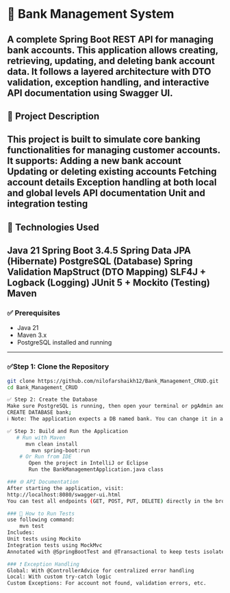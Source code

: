 # 🏦 Bank Management System
A complete Spring Boot REST API for managing bank accounts. This application allows creating, retrieving, updating, and deleting bank account data.
It follows a layered architecture with DTO validation, exception handling, and interactive API documentation using Swagger UI.
---
## 📌 Project Description
This project is built to simulate core banking functionalities for managing customer accounts. It supports:
 Adding a new bank account
 Updating or deleting existing accounts
 Fetching account details
 Exception handling at both local and global levels
 API documentation 
 Unit and integration testing
---
## 🧰 Technologies Used
Java 21
Spring Boot 3.4.5
Spring Data JPA (Hibernate)
PostgreSQL (Database)
Spring Validation
MapStruct (DTO Mapping)
SLF4J + Logback (Logging)
JUnit 5 + Mockito (Testing)
Maven
---
### ✅ Prerequisites
- Java 21
- Maven 3.x
- PostgreSQL installed and running
---
### ✅Step 1: Clone the Repository
```bash
git clone https://github.com/nilofarshaikh12/Bank_Management_CRUD.git
cd Bank_Management_CRUD

✅ Step 2: Create the Database
Make sure PostgreSQL is running, then open your terminal or pgAdmin and run:
CREATE DATABASE bank;
ℹ️ Note: The application expects a DB named bank. You can change it in application.properties if needed.

✅ Step 3: Build and Run the Application
   # Run with Maven
      mvn clean install
     	mvn spring-boot:run
    # Or Run from IDE
	   Open the project in IntelliJ or Eclipse
	   Run the BankManagementApplication.java class

### 🌐 API Documentation
After starting the application, visit:
http://localhost:8080/swagger-ui.html
You can test all endpoints (GET, POST, PUT, DELETE) directly in the browser using Swagger UI.

### 🧪 How to Run Tests
use following command:
    mvn test
Includes:
Unit tests using Mockito
Integration tests using MockMvc
Annotated with @SpringBootTest and @Transactional to keep tests isolated

### ❗ Exception Handling
Global: With @ControllerAdvice for centralized error handling
Local: With custom try-catch logic
Custom Exceptions: For account not found, validation errors, etc.


